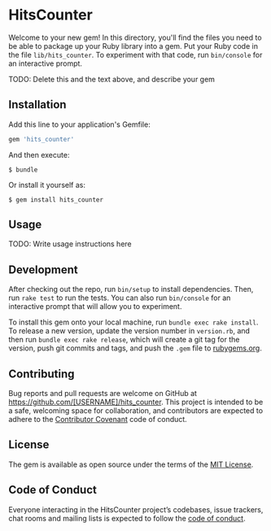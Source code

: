 # HitsCounter

Welcome to your new gem! In this directory, you'll find the files you need to be able to package up your Ruby library into a gem. Put your Ruby code in the file `lib/hits_counter`. To experiment with that code, run `bin/console` for an interactive prompt.

TODO: Delete this and the text above, and describe your gem

## Installation

Add this line to your application's Gemfile:

```ruby
gem 'hits_counter'
```

And then execute:

    $ bundle

Or install it yourself as:

    $ gem install hits_counter

## Usage

TODO: Write usage instructions here

## Development

After checking out the repo, run `bin/setup` to install dependencies. Then, run `rake test` to run the tests. You can also run `bin/console` for an interactive prompt that will allow you to experiment.

To install this gem onto your local machine, run `bundle exec rake install`. To release a new version, update the version number in `version.rb`, and then run `bundle exec rake release`, which will create a git tag for the version, push git commits and tags, and push the `.gem` file to [rubygems.org](https://rubygems.org).

## Contributing

Bug reports and pull requests are welcome on GitHub at https://github.com/[USERNAME]/hits_counter. This project is intended to be a safe, welcoming space for collaboration, and contributors are expected to adhere to the [Contributor Covenant](http://contributor-covenant.org) code of conduct.

## License

The gem is available as open source under the terms of the [MIT License](http://opensource.org/licenses/MIT).

## Code of Conduct

Everyone interacting in the HitsCounter project’s codebases, issue trackers, chat rooms and mailing lists is expected to follow the [code of conduct](https://github.com/[USERNAME]/hits_counter/blob/master/CODE_OF_CONDUCT.md).
